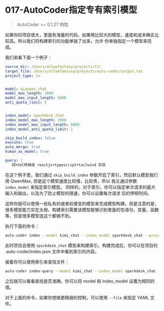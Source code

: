 # 017-AutoCoder指定专有索引模型

> AutoCoder >= 0.1.27 特性

如果你的项目很大，里面有海量的代码，如果用比较大的模型，速度和成本确实比较高。所以我们将构建索引的功能单独了出来，允许
你单独指定一个模型来完成。

我们来看下面一个例子：

```yml
source_dir: /Users/allwefantasy/projects/tt/
target_file: /Users/allwefantasy/projects/auto-coder/output.txt 
project_type: ts


model: qianwen_chat
model_max_length: 2000
model_max_input_length: 6000
anti_quota_limit: 5


index_model: sparkdesk_chat
index_model_max_length: 2000
index_model_max_input_length: 6000
index_model_anti_quota_limit: 1

skip_build_index: false
execute: true
auto_merge: true
human_as_model: true

query: |   
   将html转换成 reactjs+typescript+tailwind 实现    
```

在这个例子里，我们通过 `skip_build_index` 参数开启了索引，然后默认模型我们用 QwenMax, 但是这个模型速度比较慢，比较贵，所以
我又通过参数 `index_model` 来指定索引模型。 同样的，对于索引，你可以指定单次请求的最大输入和输出，以及为了防止模型的限速，你可以设置每次请求
后的停顿时间。

这样你就可以使用一些私有的或者较便宜的模型来完成模型构建。但是注意的是，很多模型能力实在太弱，构建索引需要该模型能够识别里面的包语句，变量，函数等，但是很多模型连这个都做不到。


执行下面的命令：

```bash
auto-coder index --model kimi_chat --index_model sparkdesk_chat --project_type py --source_dir YOUR_PROJECT
```

此时项目会使用 `sparkdesk_chat` 模型来构建索引，构建完成后，你可以在项目的 .auto-coder/index.json 文件中看到索引的内容。

接着你可以使用索引来查找文件：

```bash
auto-coder index-query --model kimi_chat --index_model sparkdesk_chat --source_dir YOUR_PROJECT --query "添加一个新命令"
```

之后就可以看看查找是否准确。你可以将 model 和 index_model 设置为相同的值。

对于上面的命令，如果你想做更精细的控制，可以使用 `--file` 来指定 YAML 文件。
